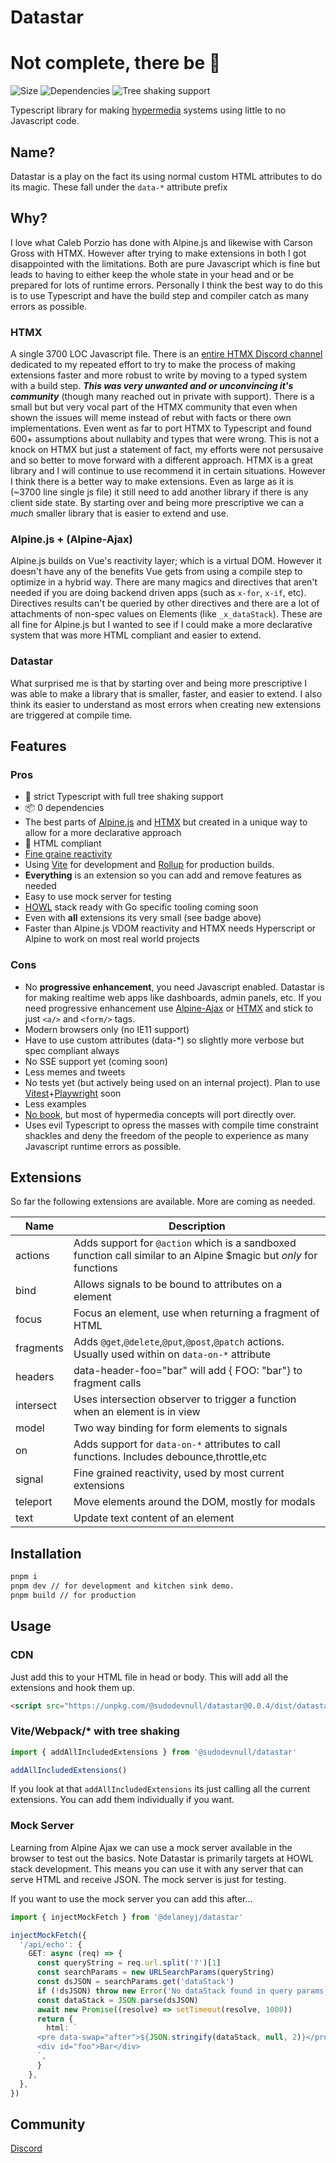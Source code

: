 # Datastar

# Not complete, there be 🐉

![Size](https://badgen.net/bundlephobia/minzip/@sudodevnull/datastar@0.0.4)
![Dependencies](https://badgen.net/bundlephobia/dependency-count/@sudodevnull/datastar@0.0.4)
![Tree shaking support ](https://badgen.net/bundlephobia/tree-shaking/@sudodevnull/datastar@0.0.4)

Typescript library for making [hypermedia](https://hypermedia.systems/) systems using little to no Javascript code.

## Name?

Datastar is a play on the fact its using normal custom HTML attributes to do its magic.  These fall under the `data-*` attribute prefix

## Why?

I love what Caleb Porzio has done with Alpine.js and likewise with Carson Gross with HTMX.  However after trying to make extensions in both I got disappointed with the limitations.  Both are pure Javascript which is fine but leads to having to either keep the whole state in your head and or be prepared for lots of runtime errors.  Personally I think the best way to do this is to use Typescript and have the build step and compiler catch as many errors as possible.

### HTMX
A single 3700 LOC Javascript file.  There is an [entire HTMX Discord channel](https://discord.com/channels/725789699527933952/1077997241211568228) dedicated to my repeated effort to try to make the process of making extensions faster and more robust to write by moving to a typed system with a build step.  ***This was very unwanted and or unconvincing it's community*** (though many reached out in private with support).  There is a small but but very vocal part of the HTMX community that even when shown the issues will meme instead of rebut with facts or there own implementations.  Even went as far to port HTMX to Typescript and found 600+ assumptions about nullabity and types that were wrong.  This is not a knock on HTMX but just a statement of fact, my efforts were not persusaive and so better to move forward with a different approach.  HTMX is a great library and I will continue to use recommend it in certain situations.  However I think there is a better way to make extensions.  Even as large as it is (~3700 line single js file) it still need to add another library if there is any client side state.  By starting over and being more prescriptive we can a *much* smaller library that is easier to extend and use.

### Alpine.js + (Alpine-Ajax)
Alpine.js builds on Vue's reactivity layer; which is a virtual DOM.  However it doesn't have any of the benefits Vue gets from using a compile step to optimize in a hybrid way.  There are many magics and directives that aren't needed if you are doing backend driven apps (such as `x-for`, `x-if`, etc).  Directives results can't be queried by other directives and there are a lot of attachments of non-spec values on Elements (like `_x_dataStack`).  These are all fine for Alpine.js but I wanted to see if I could make a more declarative system that was more HTML compliant and easier to extend.

### Datastar
What surprised me is that by starting over and being more prescriptive I was able to make a library that is smaller, faster, and easier to extend.  I also think its easier to understand as most errors when creating new extensions are triggered at compile time.

## Features

### Pros
* 💯 strict Typescript with full tree shaking support
* 📦 0 dependencies
* The best parts of [Alpine.js](https://alpinejs.dev/) and [HTMX](https://htmx.org/) but created in a unique way to allow for a more declarative approach
* 💯 HTML compliant
* [Fine graine reactivity](https://dev.to/modderme123/super-charging-fine-grained-reactive-performance-47ph)
* Using [Vite](https://vitejs.dev/) for development and [Rollup](https://rollupjs.org/guide/en/) for production builds.
* **Everything** is an extension so you can add and remove features as needed
* Easy to use mock server for testing
* [HOWL](https://htmx.org/essays/hypermedia-on-whatever-youd-like/) stack ready with Go specific tooling coming soon
* Even with **all** extensions its very small (see badge above)
* Faster than Alpine.js VDOM reactivity and HTMX needs Hyperscript or Alpine to work on most real world projects

### Cons
* No **progressive enhancement**, you need Javascript enabled.  Datastar is for making realtime web apps like dashboards, admin panels, etc.  If you need progressive enhancement use [Alpine-Ajax](https://alpine-ajax.js.org/) or [HTMX](https://htmx.org/) and stick to just `<a/>` and `<form/>` tags.
* Modern browsers only (no IE11 support)
* Have to use custom attributes (data-*) so slightly more verbose but spec compliant always
* No SSE support yet (coming soon)
* Less memes and tweets
* No tests yet (but actively being used on an internal project).  Plan to use [Vitest](https://vitest.dev/)+[Playwright](https://playwright.dev/) soon
* Less examples
* [No book](https://hypermedia.systems/), but most of hypermedia concepts will port directly over.
* Uses evil Typescript to opress the masses with compile time constraint shackles and deny the freedom of the people to experience as many Javascript runtime errors as possible.

## Extensions

So far the following extensions are available.  More are coming as needed.

| Name      | Description                                                                                                        |
|-----------|--------------------------------------------------------------------------------------------------------------------|
| actions   | Adds support for `@action` which is a sandboxed function call similar to an Alpine $magic but *only* for functions |
| bind      | Allows signals to be bound to attributes on a element                                                              |
| focus     | Focus an element, use when returning a fragment of HTML                                                            |
| fragments | Adds `@get`,`@delete`,`@put`,`@post`,`@patch` actions.  Usually used within on `data-on-*` attribute               |
| headers   | data-header-foo="bar" will add { FOO: "bar"} to fragment calls                                                     |
| intersect | Uses intersection observer to trigger a function when an element is in view                                        |
| model     | Two way binding for form elements to signals                                                                       |
| on        | Adds support for `data-on-*` attributes to call functions.  Includes debounce,throttle,etc                         |
| signal    | Fine grained reactivity, used by most current extensions                                                         |
| teleport  | Move elements around the DOM, mostly for modals                                                                    |
| text      | Update text content of an element                                                                                  |

## Installation

```bash
pnpm i
pnpm dev // for development and kitchen sink demo.
pnpm build // for production
```

## Usage

### CDN

Just add this to your HTML file in head or body.  This will add all the extensions and hook them up.
```html
<script src="https://unpkg.com/@sudodevnull/datastar@0.0.4/dist/datastar.iife.js"></script>
```

### Vite/Webpack/* with tree shaking


```typescript
import { addAllIncludedExtensions } from '@sudodevnull/datastar'

addAllIncludedExtensions()
```
If you look at that `addAllIncludedExtensions` its just calling all the current extensions.  You can add them individually if you want.


### Mock Server

Learning from Alpine Ajax we can use a mock server available in the browser to test out the basics.  Note Datastar is primarily targets at HOWL stack development.  This means you can use it with any server that can serve HTML and receive JSON.  The mock server is just for testing.

If you want to use the mock server you can add this after...
```typescript
import { injectMockFetch } from '@delaneyj/datastar'

injectMockFetch({
  '/api/echo': {
    GET: async (req) => {
      const queryString = req.url.split('?')[1]
      const searchParams = new URLSearchParams(queryString)
      const dsJSON = searchParams.get('dataStack')
      if (!dsJSON) throw new Error('No dataStack found in query params')
      const dataStack = JSON.parse(dsJSON)
      await new Promise((resolve) => setTimeout(resolve, 1000))
      return {
        html: `
      <pre data-swap="after">${JSON.stringify(dataStack, null, 2)}</pre>
      <div id="foo">Bar</div>
      `,
      }
    },
  },
})
```

## Community

[Discord](https://discord.gg/6NkzNSjR)
